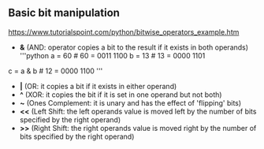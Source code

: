 ## Basic bit manipulation
https://www.tutorialspoint.com/python/bitwise_operators_example.htm
- **&** (AND: operator copies a bit to the result if it exists in both operands)
'''python
a = 60        # 60 = 0011 1100
b = 13        # 13 = 0000 1101

c = a & b     # 12 = 0000 1100
'''
- **|** (OR: it copies a bit if it exists in either operand)
- **^** (XOR: it copies the bit if it is set in one operand but not both)
- **~** (Ones Complement: it is unary and has the effect of 'flipping' bits)
- **<<** (Left Shift: the left operands value is moved left by the number of bits specified by the right operand)
- **>>** (Right Shift: the right operands value is moved right by the number of bits specified by the right operand)
